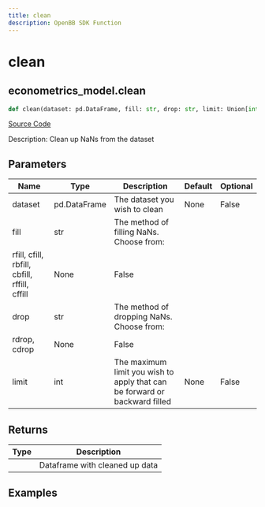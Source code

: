 ```yaml
---
title: clean
description: OpenBB SDK Function
---
```


# clean

## econometrics_model.clean

```python title='openbb_terminal/econometrics/econometrics_model.py'
def clean(dataset: pd.DataFrame, fill: str, drop: str, limit: Union[int, NoneType]) -> DataFrame:
```
[Source Code](https://github.com/OpenBB-finance/OpenBBTerminal/tree/main/openbb_terminal/econometrics/econometrics_model.py#L63)

Description: Clean up NaNs from the dataset

## Parameters

| Name | Type | Description | Default | Optional |
| ---- | ---- | ----------- | ------- | -------- |
| dataset | pd.DataFrame | The dataset you wish to clean | None | False |
| fill | str | The method of filling NaNs. Choose from:
rfill, cfill, rbfill, cbfill, rffill, cffill | None | False |
| drop | str | The method of dropping NaNs. Choose from:
rdrop, cdrop | None | False |
| limit | int | The maximum limit you wish to apply that can be forward or backward filled | None | False |

## Returns

| Type | Description |
| ---- | ----------- |
|  | Dataframe with cleaned up data |

## Examples

